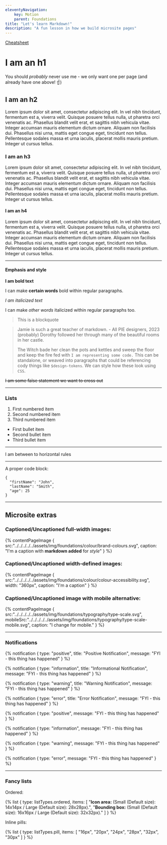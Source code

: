 ```yaml
---
eleventyNavigation:
    key: Motion
    parent: Foundations
title: "Let's learn Markdown!"
description: "A fun lesson in how we build microsite pages"
---
```


[Cheatsheet](https://www.markdownguide.org/basic-syntax/)

# I am an h1

You should _probably_ never use me - we only want one per page (and already have one above! ☝️)

## I am an h2

Lorem ipsum dolor sit amet, consectetur adipiscing elit. In vel nibh tincidunt, fermentum est a, viverra velit. Quisque posuere tellus nulla, ut pharetra orci venenatis ac. Phasellus blandit velit erat, et sagittis nibh vehicula vitae. Integer accumsan mauris elementum dictum ornare. Aliquam non facilisis dui. Phasellus nisi urna, mattis eget congue eget, tincidunt non tellus. Pellentesque sodales massa et urna iaculis, placerat mollis mauris pretium. Integer ut cursus tellus.

### I am an h3

Lorem ipsum dolor sit amet, consectetur adipiscing elit. In vel nibh tincidunt, fermentum est a, viverra velit. Quisque posuere tellus nulla, ut pharetra orci venenatis ac. Phasellus blandit velit erat, et sagittis nibh vehicula vitae. Integer accumsan mauris elementum dictum ornare. Aliquam non facilisis dui. Phasellus nisi urna, mattis eget congue eget, tincidunt non tellus. Pellentesque sodales massa et urna iaculis, placerat mollis mauris pretium. Integer ut cursus tellus.

#### I am an h4
Lorem ipsum dolor sit amet, consectetur adipiscing elit. In vel nibh tincidunt, fermentum est a, viverra velit. Quisque posuere tellus nulla, ut pharetra orci venenatis ac. Phasellus blandit velit erat, et sagittis nibh vehicula vitae. Integer accumsan mauris elementum dictum ornare. Aliquam non facilisis dui. Phasellus nisi urna, mattis eget congue eget, tincidunt non tellus. Pellentesque sodales massa et urna iaculis, placerat mollis mauris pretium. Integer ut cursus tellus.

---

#### Emphasis and style

**I am bold text**

I can make **certain words** bold within regular paragraphs.

*I am italicized text*

I can make *other words* italicized within regular paragraphs too.

> This is a blockquote

> Jamie is such a great teacher of markdown. - All PIE designers, 2023 (probably)
> Dorothy followed her through many of the beautiful rooms in her castle.
>
> The Witch bade her clean the pots and kettles and sweep the floor and keep the fire fed with
`I am representing some code.` This can be standalone, or weaved into paragraphs that could be referencing cody things like `$design-tokens`. We can style how these look using `CSS`.

~~I am some false statement we want to cross out~~

---

### Lists

1. First numbered item
2. Second numbered item
3. Third numbered item

- First bullet item
- Second bullet item
- Third bullet item

---

I am between to horizontal rules

---

A proper code block:

```
{
  "firstName": "John",
  "lastName": "Smith",
  "age": 25
}
```

---

## Microsite extras

### Captioned/Uncaptioned full-width images:
{% contentPageImage {
src:"../../../../../assets/img/foundations/colour/brand-colours.svg",
caption: "I'm a caption with **markdown added** for *style*"
} %}

### Captioned/Uncaptioned width-defined images:
{% contentPageImage {
src:"../../../../../assets/img/foundations/colour/colour-accessibility.svg",
width: "360px",
caption: "I'm a caption"
} %}

### Captioned/Uncaptioned image with mobile alternative:
{% contentPageImage {
    src:"../../../../../assets/img/foundations/typography/type-scale.svg",
    mobileSrc:"../../../../../assets/img/foundations/typography/type-scale-mobile.svg",
    caption: "I change for mobile."
} %}

---

### Notifications
{% notification {
type: "positive",
title: "Positive Notification",
message: "FYI - this thing has happened"
} %}

{% notification {
type: "information",
title: "Informational Notification",
message: "FYI - this thing has happened"
} %}

{% notification {
type: "warning",
title: "Warning Notification",
message: "FYI - this thing has happened"
} %}

{% notification {
type: "error",
title: "Error Notification",
message: "FYI - this thing has happened"
} %}


{% notification {
type: "positive",
message: "FYI - this thing has happened"
} %}

{% notification {
type: "information",
message: "FYI - this thing has happened"
} %}

{% notification {
type: "warning",
message: "FYI - this thing has happened"
} %}

{% notification {
type: "error",
message: "FYI - this thing has happened"
} %}

---

### Fancy lists

Ordered:

{% list {
    type: listTypes.ordered,
    items: [
        "**Icon area:** (Small (Default size): 14x14px / Large (Default size): 28x28px).",
        "**Bounding box:** (Small (Default size): 16x16px / Large (Default size): 32x32px)."
    ]
} %}

Inline pills:

{% list {
    type: listTypes.pill,
    items: [
        "16px",
        "20px",
        "24px",
        "28px",
        "32px",
        "30px"
    ]
} %}
